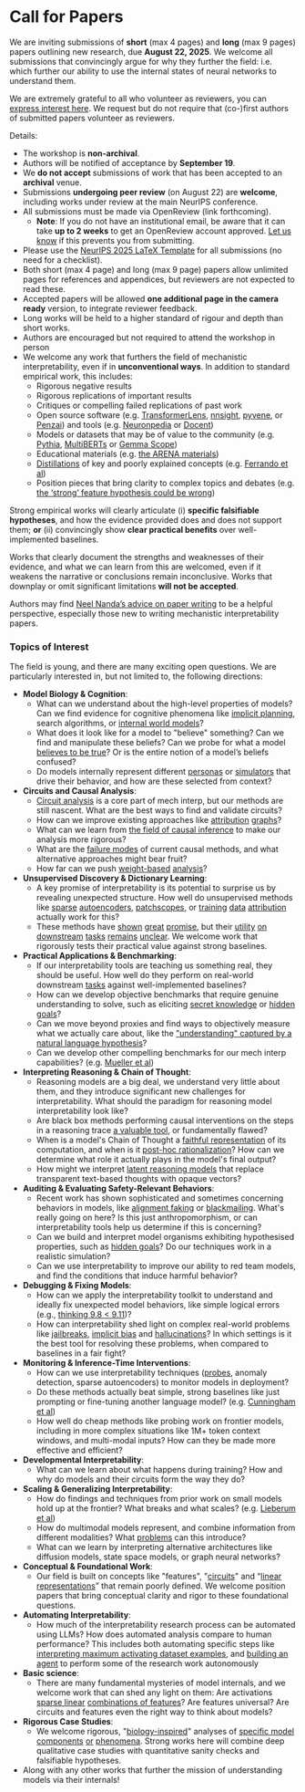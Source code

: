 # Call for Papers
We are inviting submissions of **short** (max 4 pages) and **long** (max 9 pages) papers outlining new research, due **August 22, 2025**. We welcome all submissions that convincingly argue for why they further the field: i.e. which further our ability to use the internal states of neural networks to understand them. 

We are extremely grateful to all who volunteer as reviewers, you can [express interest here](https://www.google.com/url?q=https://docs.google.com/forms/d/e/1FAIpQLSdiw1SJllzoTz_nqzDTzTOGb9DV3W_truQyh-WvYj_QGIi7Mg/viewform?usp%3Ddialog&sa=D&source=editors&ust=1753870295166263&usg=AOvVaw1z0Ai21kDUwHmrxIaVmSed). We request but do not require that (co-)first authors of submitted papers volunteer as reviewers. 

Details: 
* The workshop is **non-archival**.
* Authors will be notified of acceptance by **September 19**.
* We **do not accept** submissions of work that has been accepted to an **archival** venue.
* Submissions **undergoing peer review** (on August 22) are **welcome**, including works under review at the main NeurIPS conference.
* All submissions must be made via OpenReview (link forthcoming).
  * **Note**: If you do not have an institutional email, be aware that it can take **up to 2 weeks** to get an OpenReview account approved. [Let us know](mailto:neurips2025@mechinterpworkshop.com) if this prevents you from submitting.
* Please use the [NeurIPS 2025 LaTeX Template](https://www.google.com/url?q=https://media.neurips.cc/Conferences/NeurIPS2025/Styles.zip&sa=D&source=editors&ust=1753870295168578&usg=AOvVaw3Q6Zb5Mh2if2I4R8eFg9Cj) for all submissions (no need for a checklist).
* Both short (max 4 page) and long (max 9 page) papers allow unlimited pages for references and appendices, but reviewers are not expected to read these.
* Accepted papers will be allowed **one additional page in the camera ready** version, to integrate reviewer feedback.
* Long works will be held to a higher standard of rigour and depth than short works.
* Authors are encouraged but not required to attend the workshop in person
* We welcome any work that furthers the field of mechanistic interpretability, even if in **unconventional ways**. In addition to standard empirical work, this includes:
  * Rigorous negative results
  * Rigorous replications of important results
  * Critiques or compelling failed replications of past work
  * Open source software (e.g. [TransformerLens](https://www.google.com/url?q=https://github.com/neelnanda-io/TransformerLens&sa=D&source=editors&ust=1753870295170672&usg=AOvVaw3kBfqDV48r4ou_tJEnbm3V), [nnsight](https://www.google.com/url?q=https://github.com/ndif-team/nnsight&sa=D&source=editors&ust=1753870295170777&usg=AOvVaw00URPsYl4za_lw2kA-K7fY), [pyvene](https://www.google.com/url?q=https://github.com/stanfordnlp/pyvene/tree/main/pyvene/models/mlp&sa=D&source=editors&ust=1753870295170910&usg=AOvVaw3G92se5xfQdZziq04h_NsK), or [Penzai](https://www.google.com/url?q=https://github.com/google-deepmind/penzai&sa=D&source=editors&ust=1753870295171032&usg=AOvVaw3guXItM50qel8nFPmpmacI)) and tools (e.g. [Neuronpedia](https://www.google.com/url?q=http://neuronpedia.org&sa=D&source=editors&ust=1753870295171189&usg=AOvVaw0FMPg3x4jgmgxXaFZwnk4N) or [Docent](https://www.google.com/url?q=https://transluce.org/introducing-docent&sa=D&source=editors&ust=1753870295171325&usg=AOvVaw1ScA5ZFE_9Dbief6LDRB8s))
  * Models or datasets that may be of value to the community (e.g. [Pythia](https://www.google.com/url?q=https://arxiv.org/abs/2304.01373&sa=D&source=editors&ust=1753870295171587&usg=AOvVaw3KXv80UlFbf2UJpboaclVq), [MultiBERTs](https://www.google.com/url?q=https://arxiv.org/abs/2106.16163&sa=D&source=editors&ust=1753870295171688&usg=AOvVaw2q-agW3-KxUmoysI0rVtef) or [Gemma Scope](https://www.google.com/url?q=https://arxiv.org/abs/2408.05147&sa=D&source=editors&ust=1753870295171789&usg=AOvVaw24Sdq2Ae1DZmImEieS3XNf))
  * Educational materials (e.g. [the ARENA materials](https://www.google.com/url?q=https://arena3-chapter1-transformer-interp.streamlit.app/&sa=D&source=editors&ust=1753870295172017&usg=AOvVaw2kjDLF2B5xf0CeS77BV0bO))
  * [Distillations](https://www.google.com/url?q=https://distill.pub/2017/research-debt/&sa=D&source=editors&ust=1753870295172195&usg=AOvVaw3Om1lCPEzhrRtkJKN0F6Jv) of key and poorly explained concepts (e.g. [Ferrando et al](https://www.google.com/url?q=https://arxiv.org/abs/2405.00208&sa=D&source=editors&ust=1753870295172397&usg=AOvVaw3qfYHuzLIhfeNo3hilFCnw))
  * Position pieces that bring clarity to complex topics and debates (e.g. [the ‘strong’ feature hypothesis could be wrong](https://www.google.com/url?q=https://www.alignmentforum.org/posts/tojtPCCRpKLSHBdpn/the-strong-feature-hypothesis-could-be-wrong&sa=D&source=editors&ust=1753870295172763&usg=AOvVaw38GdTiH-xbhjfEGiQNjwpk))

Strong empirical works will clearly articulate (i) **specific falsifiable hypotheses**, and how the evidence provided does and does not support them; **or** (ii) convincingly show **clear practical benefits** over well-implemented baselines. 

Works that clearly document the strengths and weaknesses of their evidence, and what we can learn from this are welcomed, even if it weakens the narrative or conclusions remain inconclusive. Works that downplay or omit significant limitations **will not be accepted**. 

Authors may find [Neel Nanda’s advice on paper writing](https://www.google.com/url?q=https://www.alignmentforum.org/posts/eJGptPbbFPZGLpjsp/highly-opinionated-advice-on-how-to-write-ml-papers&sa=D&source=editors&ust=1753870295174411&usg=AOvVaw3dtSLhowCVgNuiTPU6XdNx) to be a helpful perspective, especially those new to writing mechanistic interpretability papers. 
### Topics of Interest
The field is young, and there are many exciting open questions. We are particularly interested in, but not limited to, the following directions: 
* **Model Biology & Cognition**:
  * What can we understand about the high-level properties of models? Can we find evidence for cognitive phenomena like [implicit planning](https://www.google.com/url?q=https://transformer-circuits.pub/2025/attribution-graphs/biology.html%23dives-poems&sa=D&source=editors&ust=1753870295175523&usg=AOvVaw3El5qCRuRc-P-z9wc2iba1), search algorithms, or [internal world models](https://www.google.com/url?q=https://arxiv.org/abs/2210.13382&sa=D&source=editors&ust=1753870295175684&usg=AOvVaw1Bwj_2MRhw_FaRh6NLIznd)?
  * What does it look like for a model to "believe" something? Can we find and manipulate these beliefs? Can we probe for what a model [believes to be true](https://www.google.com/url?q=https://arxiv.org/abs/2310.06824&sa=D&source=editors&ust=1753870295176164&usg=AOvVaw2ILOU65_TMhf0EItGEEPFK)? Or is the entire notion of a model’s beliefs confused?
  * Do models internally represent different [personas](https://www.google.com/url?q=https://arxiv.org/abs/2406.12094&sa=D&source=editors&ust=1753870295176519&usg=AOvVaw3a22d9OJJsiqRvxPAYjt6s) or [simulators](https://www.google.com/url?q=https://www.nature.com/articles/s41586-023-06647-8&sa=D&source=editors&ust=1753870295176640&usg=AOvVaw10KvXqeQPeN2Pod723jQ06) that drive their behavior, and how are these selected from context?
* **Circuits and Causal Analysis**:
  * [Circuit analysis](https://www.google.com/url?q=https://distill.pub/2020/circuits/zoom-in/&sa=D&source=editors&ust=1753870295177074&usg=AOvVaw2x-Xa8-fVyRf3ReDNo9wfT) is a core part of mech interp, but our methods are still nascent. What are the best ways to find and validate circuits?
  * How can we improve existing approaches like [attribution](https://www.google.com/url?q=https://arxiv.org/abs/2406.11944&sa=D&source=editors&ust=1753870295177481&usg=AOvVaw0MCYEnnQ8v0E3QukismIZx) [graphs](https://www.google.com/url?q=https://transformer-circuits.pub/2025/attribution-graphs/methods.html&sa=D&source=editors&ust=1753870295177603&usg=AOvVaw3E-2VlYOW7GIWS3Nz7Dklv)?
  * What can we learn from [the field of causal inference](https://www.google.com/url?q=https://arxiv.org/abs/2407.04690&sa=D&source=editors&ust=1753870295177814&usg=AOvVaw1eVqNyfuJ9N0j9Ab75Iyjs) to make our analysis more rigorous?
  * What are the [failure modes](https://www.google.com/url?q=https://arxiv.org/abs/2307.15771&sa=D&source=editors&ust=1753870295178061&usg=AOvVaw1xcO1FOnTC1FGKSY_cBiim) of current causal methods, and what alternative approaches might bear fruit?
  * How far can we push [weight-based](https://www.google.com/url?q=https://arxiv.org/abs/2301.05217&sa=D&source=editors&ust=1753870295178384&usg=AOvVaw3Nw0M1HetO-JxLD8ck4GAT) [analysis](https://www.google.com/url?q=https://arxiv.org/abs/2410.08417&sa=D&source=editors&ust=1753870295178502&usg=AOvVaw1Gb3QJOwIvtxLpXfiUbbTi)?
* **Unsupervised Discovery & Dictionary Learning**:
  * A key promise of interpretability is its potential to surprise us by revealing unexpected structure. How well do unsupervised methods like [sparse](https://www.google.com/url?q=https://arxiv.org/abs/2103.15949&sa=D&source=editors&ust=1753870295179070&usg=AOvVaw2-OEHPQpcgkDWlOEVvZbJW) [autoencoders](https://www.google.com/url?q=https://transformer-circuits.pub/2023/monosemantic-features&sa=D&source=editors&ust=1753870295179202&usg=AOvVaw0OKGUDdAFXKiUlT48k96LK), [patch](https://www.google.com/url?q=https://arxiv.org/abs/2401.06102&sa=D&source=editors&ust=1753870295179332&usg=AOvVaw0R3Ab7jaDGSNan0YPWbvXF)[scopes](https://www.google.com/url?q=https://arxiv.org/abs/2403.10949v2&sa=D&source=editors&ust=1753870295179466&usg=AOvVaw1moY1q1QJikFV1zIW3xWEY), or [training](https://www.google.com/url?q=https://proceedings.mlr.press/v70/koh17a?ref%3Dhttps://githubhelp.com&sa=D&source=editors&ust=1753870295179597&usg=AOvVaw0tVlVmH1HvUGyhhGeDOcoH) [data](https://www.google.com/url?q=https://arxiv.org/abs/2308.03296&sa=D&source=editors&ust=1753870295179702&usg=AOvVaw3OX52EI2KdKMUdKsARe-g0) [attribution](https://www.google.com/url?q=https://arxiv.org/abs/2205.11482&sa=D&source=editors&ust=1753870295179818&usg=AOvVaw1WnLvd10s-E5PEWfauTapG) actually work for this?
  * These methods have [shown](https://www.google.com/url?q=https://transformer-circuits.pub/2024/scaling-monosemanticity/index.html&sa=D&source=editors&ust=1753870295180091&usg=AOvVaw3gpWJ9AytCqJtbtKxsfUY2) [great](https://www.google.com/url?q=https://transformer-circuits.pub/2025/attribution-graphs/biology.html&sa=D&source=editors&ust=1753870295180217&usg=AOvVaw3ULvVUhjNNtxGV_TEvEEBG) [promise](https://www.google.com/url?q=https://arxiv.org/abs/2503.10965&sa=D&source=editors&ust=1753870295180329&usg=AOvVaw0JLffuC1419gt5oRahoeD8), but their [utility](https://www.google.com/url?q=https://arxiv.org/abs/2502.16681&sa=D&source=editors&ust=1753870295180455&usg=AOvVaw3kue5yFBbJkjqqa6gSzbIf) [on](https://www.google.com/url?q=https://www.tilderesearch.com/blog/sieve&sa=D&source=editors&ust=1753870295180564&usg=AOvVaw1615MkLbaQATy2eME7fA9J) [downstream](https://www.google.com/url?q=https://arxiv.org/abs/2501.17148&sa=D&source=editors&ust=1753870295180676&usg=AOvVaw0sokZnYUwOm2Rg9C3YBMAO) [tasks](https://www.google.com/url?q=https://transformer-circuits.pub/2024/features-as-classifiers/index.html&sa=D&source=editors&ust=1753870295180799&usg=AOvVaw273XgLVcljGJh-YNLNCvnl) [remains](https://www.google.com/url?q=https://arxiv.org/abs/2502.04382&sa=D&source=editors&ust=1753870295180895&usg=AOvVaw3WsNgKt1I0fAngCcucAoJz) [unclear](https://www.google.com/url?q=https://www.alignmentforum.org/posts/4uXCAJNuPKtKBsi28/negative-results-for-saes-on-downstream-tasks&sa=D&source=editors&ust=1753870295181075&usg=AOvVaw30-LSFe6ACY3vLE9Tc_HYj). We welcome work that rigorously tests their practical value against strong baselines.
* **Practical Applications & Benchmarking**:
  * If our interpretability tools are teaching us something real, they should be useful. How well do they perform on real-world downstream [tasks](https://www.google.com/url?q=https://www.lesswrong.com/posts/wGRnzCFcowRCrpX4Y/downstream-applications-as-validation-of-interpretability&sa=D&source=editors&ust=1753870295181936&usg=AOvVaw1m0TYfrwVzL2but6rJAIMQ) against well-implemented baselines?
  * How can we develop objective benchmarks that require genuine understanding to solve, such as eliciting [secret knowledge](https://www.google.com/url?q=https://arxiv.org/abs/2505.14352&sa=D&source=editors&ust=1753870295182365&usg=AOvVaw3iMtuvsxbGb6Wsvb_uN8Nw) or [hidden goals](https://www.google.com/url?q=https://arxiv.org/abs/2503.10965&sa=D&source=editors&ust=1753870295182476&usg=AOvVaw2liVNyVK7tHuZNq-8-bXja)?
  * Can we move beyond proxies and find ways to objectively measure what we actually care about, like the ["understanding" captured by a natural language hypothesis](https://www.google.com/url?q=https://arxiv.org/abs/2502.04382&sa=D&source=editors&ust=1753870295182980&usg=AOvVaw3M3eCF-WByMMLAdjf4qA5a)?
  * Can we develop other compelling benchmarks for our mech interp capabilities? (e.g. [Mueller et al](https://www.google.com/url?q=https://arxiv.org/abs/2504.13151&sa=D&source=editors&ust=1753870295183412&usg=AOvVaw0FDMXoucxAMstQQJ9s7jkm))
* **Interpreting Reasoning & Chain of Thought**:
  * Reasoning models are a big deal, we understand very little about them, and they introduce significant new challenges for interpretability. What should the paradigm for reasoning model interpretability look like?
  * Are black box methods performing causal interventions on the steps in a reasoning trace [a valuable tool](https://www.google.com/url?q=https://arxiv.org/abs/2506.19143&sa=D&source=editors&ust=1753870295184325&usg=AOvVaw1xsVjylSOrtf2KFgyKd6dN), or fundamentally flawed?
  * When is a model's Chain of Thought a [faithful representation](https://www.google.com/url?q=https://arxiv.org/abs/2305.04388&sa=D&source=editors&ust=1753870295184769&usg=AOvVaw1Js1P7f_mHEMo4JRmVcvzG) of its computation, and when is it [post-hoc rationalization](https://www.google.com/url?q=https://arxiv.org/abs/2503.08679&sa=D&source=editors&ust=1753870295185054&usg=AOvVaw3LYblFrUG2n5A6l-iqnOK-)? How can we determine what role it actually plays in the model's final output?
  * How might we interpret [latent reasoning models](https://www.google.com/url?q=https://arxiv.org/abs/2412.06769&sa=D&source=editors&ust=1753870295185462&usg=AOvVaw3QuhbzFGu5aYgwz5-32eJK) that replace transparent text-based thoughts with opaque vectors?
* **Auditing & Evaluating Safety-Relevant Behaviors**:
  * Recent work has shown sophisticated and sometimes concerning behaviors in models, like [alignment faking](https://www.google.com/url?q=https://arxiv.org/abs/2412.14093&sa=D&source=editors&ust=1753870295186140&usg=AOvVaw1glPbKPZe2AJqYhRXetyUA) or [blackmailing](https://www.google.com/url?q=https://www.anthropic.com/research/agentic-misalignment&sa=D&source=editors&ust=1753870295186337&usg=AOvVaw20bX8j1aH18CfUM55VMZN3). What's really going on here? Is this just anthropomorphism, or can interpretability tools help us determine if this is concerning?
  * Can we build and interpret model organisms exhibiting hypothesised properties, such as [hidden goals](https://www.google.com/url?q=https://arxiv.org/abs/2503.10965&sa=D&source=editors&ust=1753870295187051&usg=AOvVaw0LNOWGtvkZOKjNKEgjtRDz)? Do our techniques work in a realistic simulation?
  * Can we use interpretability to improve our ability to red team models, and find the conditions that induce harmful behavior?
* **Debugging & Fixing Models**:
  * How can we apply the interpretability toolkit to understand and ideally fix unexpected model behaviors, like simple logical errors (e.g., [thinking 9.8 < 9.11](https://www.google.com/url?q=https://transluce.org/observability-interface&sa=D&source=editors&ust=1753870295188063&usg=AOvVaw0mm5_R0_8m_d7kpnIFKjPS))?
  * How can interpretability shed light on complex real-world problems like [jailbreaks](https://www.google.com/url?q=https://transformer-circuits.pub/2025/attribution-graphs/biology.html%23dives-jailbreak&sa=D&source=editors&ust=1753870295188442&usg=AOvVaw2-mQBDNF76v4sRLJ3wC6e9), [implicit bias](https://www.google.com/url?q=https://arxiv.org/abs/2506.10922&sa=D&source=editors&ust=1753870295188567&usg=AOvVaw3CvtGxWU1zmAPYdmLCvCU-) and [hallucinations](https://www.google.com/url?q=https://arxiv.org/abs/2411.14257&sa=D&source=editors&ust=1753870295188709&usg=AOvVaw1-_laWAurGxG29TvyiBE72)? In which settings is it the best tool for resolving these problems, when compared to baselines in a fair fight?
* **Monitoring & Inference-Time Interventions**:
  * How can we use interpretability techniques ([probes](https://www.google.com/url?q=https://arxiv.org/abs/2102.12452&sa=D&source=editors&ust=1753870295189309&usg=AOvVaw2ShkTlwLpToT3xKJb3aYYs), anomaly detection, sparse autoencoders) to monitor models in deployment?
  * Do these methods actually beat simple, strong baselines like just prompting or fine-tuning another language model? (e.g. [Cunningham et al](https://www.google.com/url?q=https://alignment.anthropic.com/2025/cheap-monitors/&sa=D&source=editors&ust=1753870295189941&usg=AOvVaw3ss9OcBdqmzpwu9hHOUxzY))
  * How well do cheap methods like probing work on frontier models, including in more complex situations like 1M+ token context windows, and multi-modal inputs? How can they be made more effective and efficient?
* **Developmental Interpretability**:
  * What can we learn about what happens during training? How and why do models and their circuits form the way they do?
* **Scaling & Generalizing Interpretability**:
  * How do findings and techniques from prior work on small models hold up at the frontier? What breaks and what scales? (e.g. [Lieberum et al](https://www.google.com/url?q=https://arxiv.org/abs/2307.09458&sa=D&source=editors&ust=1753870295191293&usg=AOvVaw3Q0yS9hA1ISo6rfryqhOFE))
  * How do multimodal models represent, and combine information from different modalities? What [problems](https://www.google.com/url?q=https://openreview.net/pdf?id%3DVUhRdZp8ke&sa=D&source=editors&ust=1753870295191611&usg=AOvVaw3mQN4_EvMwh8lPYhNz_nqp) can this introduce?
  * What can we learn by interpreting alternative architectures like diffusion models, state space models, or graph neural networks?
* **Conceptual & Foundational Work**:
  * Our field is built on concepts like "features", "[circuits](https://www.google.com/url?q=https://distill.pub/2020/circuits/zoom-in/&sa=D&source=editors&ust=1753870295192271&usg=AOvVaw2M6EkOnSnYqx7odKSLpVSj)" and “[linear representations](https://www.google.com/url?q=https://transformer-circuits.pub/2024/july-update/index.html%23linear-representations&sa=D&source=editors&ust=1753870295192483&usg=AOvVaw1gaxkl4JyekVeo18df3flv)” that remain poorly defined. We welcome position papers that bring conceptual clarity and rigor to these foundational questions.
* **Automating Interpretability**:
  * How much of the interpretability research process can be automated using LLMs? How does automated analysis compare to human performance? This includes both automating specific steps like [interpreting maximum activating dataset examples](https://www.google.com/url?q=https://openaipublic.blob.core.windows.net/neuron-explainer/paper/index.html&sa=D&source=editors&ust=1753870295193471&usg=AOvVaw2ZrAUwqEJYaiDDrAsJglW4), and [building an agent](https://www.google.com/url?q=https://arxiv.org/abs/2404.14394&sa=D&source=editors&ust=1753870295193606&usg=AOvVaw1x1FyPLSrsUiJ7pS_Wcgxy) to perform some of the research work autonomously
* **Basic science**:
  * There are many fundamental mysteries of model internals, and we welcome work that can shed any light on them: Are activations [sparse linear](https://www.google.com/url?q=https://arxiv.org/abs/1601.03764&sa=D&source=editors&ust=1753870295194197&usg=AOvVaw1RVVvBORXwwLRnMd509iDP) [combinations of features](https://www.google.com/url?q=https://transformer-circuits.pub/2022/toy_model/index.html&sa=D&source=editors&ust=1753870295194358&usg=AOvVaw1QpsBUYTSJldnw0Z7kAY59)? Are features universal? Are circuits and features even the right way to think about models?
* **Rigorous Case Studies**:
  * We welcome rigorous, "[biology-inspired](https://www.google.com/url?q=https://distill.pub/2020/circuits/curve-circuits/&sa=D&source=editors&ust=1753870295194875&usg=AOvVaw0yus9N4xjbPwlqMWKbCXXa)" analyses of [specific model](https://www.google.com/url?q=https://arxiv.org/abs/2310.04625&sa=D&source=editors&ust=1753870295195056&usg=AOvVaw1YeQsTCPIFHkLvQis51-tv) [components](https://www.google.com/url?q=https://transformer-circuits.pub/2024/scaling-monosemanticity/index.html&sa=D&source=editors&ust=1753870295195206&usg=AOvVaw36XK_VEubJLZUxidwTVRGr) [or](https://www.google.com/url?q=https://arxiv.org/abs/2305.01610&sa=D&source=editors&ust=1753870295195309&usg=AOvVaw1ibD936NylGfp5rlYdwDDz) [phenomena](https://www.google.com/url?q=https://arxiv.org/abs/2306.09346&sa=D&source=editors&ust=1753870295195412&usg=AOvVaw2R7-yezvW2YehafLiZRFC7). Strong works here will combine deep qualitative case studies with quantitative sanity checks and falsifiable hypotheses.
* Along with any other works that further the mission of understanding models via their internals!